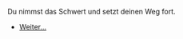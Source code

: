<!-- Statue -- Schwert genommen -->
<script>
    sword = true
</script>

Du nimmst das Schwert und setzt deinen Weg fort.

- [Weiter...](#3)
